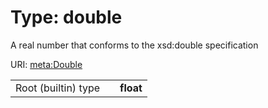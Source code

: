 
# Type: double


A real number that conforms to the xsd:double specification

URI: [meta:Double](https://w3id.org/linkml/Double)

|  |  |  |
| --- | --- | --- |
| Root (builtin) type | | **float** |
